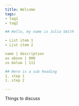 ```yaml
---
title: Welcome
tags:
- tag1
- tag2

## Hello, my name is Julia Smith 

- List item 1
- List item 2

name | description
as above | 000
so below | 111

## Here is a sub heading 
1. step 1 
1. step 2

---
```


Things to discuss
